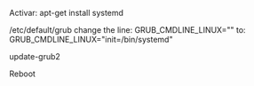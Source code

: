 Activar:
apt-get install systemd

/etc/default/grub
change the line:
GRUB_CMDLINE_LINUX=""
to:
GRUB_CMDLINE_LINUX="init=/bin/systemd" 

update-grub2

Reboot 
